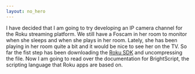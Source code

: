 ```yaml
---
layout: no_hero
---
```

I have decided that I am going to try developing an IP camera channel for the Roku streaming platform.
We still have a Foscam in her room to monitor when she sleeps and when she plays in her room. Lately, she has been playing in her room quite a bit and it would be nice to see her on the TV.
So far the fist step has been downloading the [Roku SDK](https://owner.roku.com/Developer) and uncompressing the file. Now I am going to read over the documentation for BrightScript, the scripting language that Roku apps are based on.

